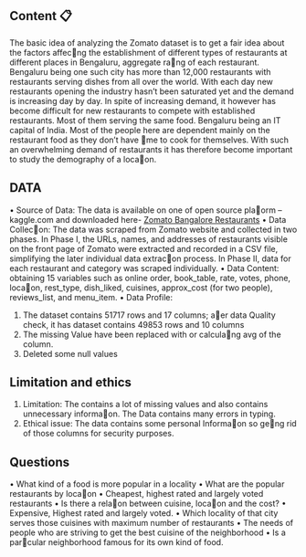 ## Content 📋
The basic idea of analyzing the Zomato dataset is to get a fair idea about the factors affec􀆟ng the establishment of different types of restaurants at different places in Bengaluru, aggregate ra􀆟ng of each restaurant.
Bengaluru being one such city has more than 12,000 restaurants with restaurants serving dishes from all over the world. With each day new restaurants opening the industry hasn’t been saturated yet and the demand is increasing day by day.
In spite of increasing demand, it however has become difficult for new restaurants to compete with established restaurants. Most of them serving the same food. Bengaluru being an IT capital of India. Most of the people here are dependent mainly on the restaurant food as they don’t have 􀆟me to cook for themselves. With such an overwhelming demand of restaurants it has therefore become important to study the demography of a loca􀆟on.


## DATA
• Source of Data: The data is available on one of open source pla􀆞orm – kaggle.com and downloaded here- [Zomato Bangalore Restaurants](https://www.kaggle.com/himanshupoddar/zomato-bangalore-restaurants/download)
• Data Collec􀆟on: The data was scraped from Zomato website and collected in two phases. In Phase I, the URLs, names, and addresses of restaurants visible on the front page of Zomato were extracted and recorded in a CSV file, simplifying the later individual data extrac􀆟on process. In Phase II, data for each restaurant and category was scraped individually.
• Data Content: obtaining 15 variables such as online order, book_table, rate, votes, phone, loca􀆟on, rest_type, dish_liked, cuisines, approx_cost (for two people), reviews_list, and menu_item.
• Data Profile:
1. The dataset contains 51717 rows and 17 columns; a􀅌er data Quality check, it has dataset contains 49853 rows and 10 columns
2. The missing Value have been replaced with or calcula􀆟ng avg of the column.
3. Deleted some null values

## Limitation and ethics
1. Limitation: The contains a lot of missing values and also contains unnecessary informa􀆟on. The Data contains many errors in typing.
2. Ethical issue: The data contains some personal Informa􀆟on so ge􀆫ng rid of those columns for security purposes.

## Questions
• What kind of a food is more popular in a locality
• What are the popular restaurants by loca􀆟on
• Cheapest, highest rated and largely voted restaurants
• Is there a rela􀆟on between cuisine, loca􀆟on and the cost?
• Expensive, Highest rated and largely voted.
• Which locality of that city serves those cuisines with maximum number of restaurants
• The needs of people who are striving to get the best cuisine of the neighborhood
• Is a par􀆟cular neighborhood famous for its own kind of food.

